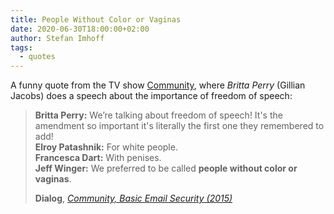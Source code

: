 ```yaml
---
title: People Without Color or Vaginas
date: 2020-06-30T18:00:00+02:00
author: Stefan Imhoff
tags:
  - quotes
---
```


A funny quote from the TV show [Community](https://www.themoviedb.org/tv/18347-community), where _Britta Perry_ (Gillian Jacobs) does a speech about the importance of freedom of speech:

> <strong>Britta Perry:</strong> We’re talking about freedom of speech! It's the amendment so important it's literally the first one they remembered to add! <br /> <strong>Elroy Patashnik:</strong> For white people. <br /> <strong>Francesca Dart:</strong> With penises. <br /> <strong>Jeff Winger:</strong> We preferred to be called <strong>people without color or vaginas</strong>.
>
> **Dialog**, _[Community, Basic Email Security (2015)](https://www.imdb.com/title/tt4242880/characters/nm0108295)_
